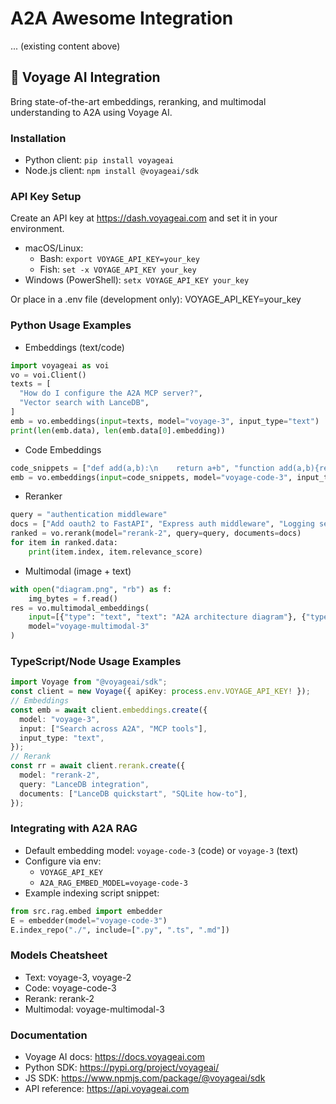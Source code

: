 # A2A Awesome Integration

... (existing content above)

## 🚀 Voyage AI Integration
Bring state-of-the-art embeddings, reranking, and multimodal understanding to A2A using Voyage AI.

### Installation
- Python client: `pip install voyageai`
- Node.js client: `npm install @voyageai/sdk`

### API Key Setup
Create an API key at https://dash.voyageai.com and set it in your environment.
- macOS/Linux:
  - Bash: `export VOYAGE_API_KEY=your_key`
  - Fish: `set -x VOYAGE_API_KEY your_key`
- Windows (PowerShell): `setx VOYAGE_API_KEY your_key`

Or place in a .env file (development only):
VOYAGE_API_KEY=your_key

### Python Usage Examples

- Embeddings (text/code)
```python
import voyageai as voi
vo = voi.Client()
texts = [
  "How do I configure the A2A MCP server?",
  "Vector search with LanceDB",
]
emb = vo.embeddings(input=texts, model="voyage-3", input_type="text")
print(len(emb.data), len(emb.data[0].embedding))
```
- Code Embeddings
```python
code_snippets = ["def add(a,b):\n    return a+b", "function add(a,b){return a+b}"]
emb = vo.embeddings(input=code_snippets, model="voyage-code-3", input_type="code")
```
- Reranker
```python
query = "authentication middleware"
docs = ["Add oauth2 to FastAPI", "Express auth middleware", "Logging setup"]
ranked = vo.rerank(model="rerank-2", query=query, documents=docs)
for item in ranked.data:
    print(item.index, item.relevance_score)
```
- Multimodal (image + text)
```python
with open("diagram.png", "rb") as f:
    img_bytes = f.read()
res = vo.multimodal_embeddings(
    input=[{"type": "text", "text": "A2A architecture diagram"}, {"type": "image", "image": img_bytes}],
    model="voyage-multimodal-3"
)
```

### TypeScript/Node Usage Examples
```ts
import Voyage from "@voyageai/sdk";
const client = new Voyage({ apiKey: process.env.VOYAGE_API_KEY! });
// Embeddings
const emb = await client.embeddings.create({
  model: "voyage-3",
  input: ["Search across A2A", "MCP tools"],
  input_type: "text",
});
// Rerank
const rr = await client.rerank.create({
  model: "rerank-2",
  query: "LanceDB integration",
  documents: ["LanceDB quickstart", "SQLite how-to"],
});
```

### Integrating with A2A RAG
- Default embedding model: `voyage-code-3` (code) or `voyage-3` (text)
- Configure via env:
  - `VOYAGE_API_KEY`
  - `A2A_RAG_EMBED_MODEL=voyage-code-3`
- Example indexing script snippet:
```python
from src.rag.embed import embedder
E = embedder(model="voyage-code-3")
E.index_repo("./", include=[".py", ".ts", ".md"]) 
```

### Models Cheatsheet
- Text: voyage-3, voyage-2
- Code: voyage-code-3
- Rerank: rerank-2
- Multimodal: voyage-multimodal-3

### Documentation
- Voyage AI docs: https://docs.voyageai.com
- Python SDK: https://pypi.org/project/voyageai/
- JS SDK: https://www.npmjs.com/package/@voyageai/sdk
- API reference: https://api.voyageai.com
